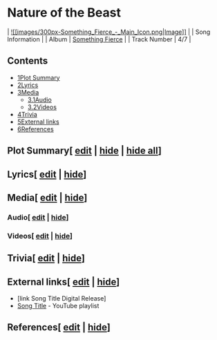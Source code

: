 # Nature of the Beast

| [![[images/300px-Something_Fierce_-_Main_Icon.png|Image]]](/wiki/File:Something_Fierce_-_Main_Icon.png) |
| Song Information |
| Album | [Something Fierce](/wiki/Something_Fierce "Something Fierce") |
| Track Number | 4/7 |

## Contents

- [1Plot Summary](#Plot_Summary)
- [2Lyrics](#Lyrics)
- [3Media](#Media)
  - [3.1Audio](#Audio)
  - [3.2Videos](#Videos)
- [4Trivia](#Trivia)
- [5External links](#External_links)
- [6References](#References)

## Plot Summary\[ [edit](/wiki/Nature_of_the_Beast?action=edit&section=1 "Edit section: Plot Summary") \| [hide](/wiki/Nature_of_the_Beast "Expand or collapse this section") \| [hide all](/wiki/Nature_of_the_Beast "Expand or collapse all sections on this page")\]

## Lyrics\[ [edit](/wiki/Nature_of_the_Beast?action=edit&section=2 "Edit section: Lyrics") \| [hide](/wiki/Nature_of_the_Beast "Expand or collapse this section")\]

## Media\[ [edit](/wiki/Nature_of_the_Beast?action=edit&section=3 "Edit section: Media") \| [hide](/wiki/Nature_of_the_Beast "Expand or collapse this section")\]

### Audio\[ [edit](/wiki/Nature_of_the_Beast?action=edit&section=4 "Edit section: Audio") \| [hide](/wiki/Nature_of_the_Beast "Expand or collapse this section")\]

### Videos\[ [edit](/wiki/Nature_of_the_Beast?action=edit&section=5 "Edit section: Videos") \| [hide](/wiki/Nature_of_the_Beast "Expand or collapse this section")\]

## Trivia\[ [edit](/wiki/Nature_of_the_Beast?action=edit&section=6 "Edit section: Trivia") \| [hide](/wiki/Nature_of_the_Beast "Expand or collapse this section")\]

## External links\[ [edit](/wiki/Nature_of_the_Beast?action=edit&section=7 "Edit section: External links") \| [hide](/wiki/Nature_of_the_Beast "Expand or collapse this section")\]

- \[link Song Title Digital Release\]
- [Song Title](https://www.youtube.com/playlist?list=playlistId) \- YouTube playlist

## References\[ [edit](/wiki/Nature_of_the_Beast?action=edit&section=8 "Edit section: References") \| [hide](/wiki/Nature_of_the_Beast "Expand or collapse this section")\]